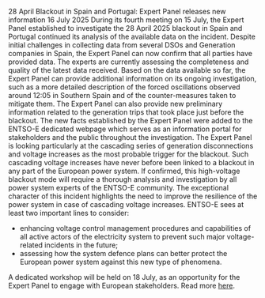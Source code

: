 28 April Blackout in Spain and Portugal: Expert Panel releases new information
16 July 2025
During its fourth meeting on 15 July, the Expert Panel established to investigate the 28 April 2025 blackout in Spain and Portugal continued its analysis of the available data on the incident. Despite initial challenges in collecting data from several DSOs and Generation companies in Spain, the Expert Panel can now confirm that all parties have provided data. The experts are currently assessing the completeness and quality of the latest data received.
Based on the data available so far, the Expert Panel can provide additional information on its ongoing investigation, such as a more detailed description of the forced oscillations observed around 12:05 in Southern Spain and of the counter-measures taken to mitigate them. The Expert Panel can also provide new preliminary information related to the generation trips that took place just before the blackout. The new facts established by the Expert Panel were added to the ENTSO-E dedicated webpage which serves as an information portal for stakeholders and the public throughout the investigation.
The Expert Panel is looking particularly at the cascading series of generation disconnections and voltage increases as the most probable trigger for the blackout. Such cascading voltage increases have never before been linked to a blackout in any part of the European power system. If confirmed, this high-voltage blackout mode will require a thorough analysis and investigation by all power system experts of the ENTSO-E community.
The exceptional character of this incident highlights the need to improve the resilience of the power system in case of cascading voltage increases. ENTSO-E sees at least two important lines to consider:
  * enhancing voltage control management procedures and capabilities of all active actors of the electricity system to prevent such major voltage-related incidents in the future;
  * assessing how the system defence plans can better protect the European power system against this new type of phenomena.


A dedicated workshop will be held on 18 July, as an opportunity for the Expert Panel to engage with European stakeholders.
Read more [here](https://www.entsoe.eu/publications/blackout/28-april-2025-iberian-blackout/).